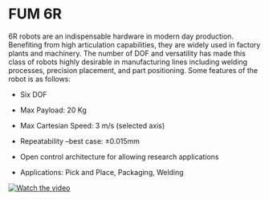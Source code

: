 # FUM 6R

 6R robots are an indispensable hardware in modern day production. Benefiting from high articulation capabilities, they are widely used in factory plants and machinery. The number of DOF and versatility has made this class of robots highly desirable in manufacturing lines including welding processes, precision placement, and part positioning. Some features of the robot is as follows: 


- Six DOF

- Max Payload: 20 Kg

- Max Cartesian Speed: 3 m/s (selected axis)

- Repeatability –best case: ±0.015mm

- Open control architecture for allowing research applications
- Applications: Pick and Place, Packaging, Welding

[![Watch the video](https://s4.uupload.ir/files/6r_thumbnail_kre6.png)](https://www.fumrobotics.ir/_nuxt/videos/6rBackground.6b8fdab.mp4)